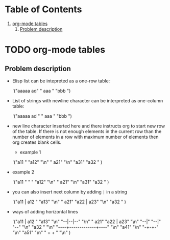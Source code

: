 
# Table of Contents

1.  [org-mode tables](#org3662e9f)
    1.  [Problem description](#org217db1c)



<a id="org3662e9f"></a>

# TODO org-mode tables


<a id="org217db1c"></a>

## Problem description

-   Elisp list can be intepreted as a one-row table:

    '("aaaaa ad" 
     " aaa  " 
     "bbb  ")

-   List of strings with newline character can be interpreted as one-column table:

      '("aaaaa ad
      "
       " aaa
      "
       "bbb
    ")

-   new line character inserted here and there instructs org to start new
    row of the table. If there is not enough elements in the current row
    than the number of elements in a row with maximum number of elements
    then org creates blank cells.
    -   example 1

    '("a11 " "a12" "\n"
     " a21"        "\n"    "a31"
     "a32  " )

-   example 2

    '("a11 " " "  "a12" "\n"
     " a21"        "\n"    "a31"
     "a32  " )

-   you can also insert next column by adding `|` in a string

    '("a11 |    a12 " "a13"  "\n"
     " a21" "a22 | a23"  "\n"
     "a32  " )

-   ways of adding horizontal lines

    '("a11 |  a12 " "a13"  "\n"
      "--|--|--" "\n"
     " a21" "a22 | a23"  "\n"
      "--|" "--|" "--" "\n"
     "a32  " "\n"
     "----+-------------+----" "\n"
     "a41" "\n"
     "-+-+-" "\n"
     "a51" "\n"
     " + + " "\n"
     )

